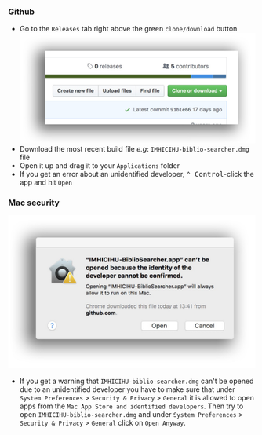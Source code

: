 ### Github
* Go to the `Releases` tab right above the green `clone/download` button
![github.jpg](../images/2861323947-clone_or_download.jpeg)
* Download the most recent build file _e.g_: `IMHICIHU-biblio-searcher.dmg` file
* Open it up and drag it to your `Applications` folder
* If you get an error about an unidentified developer, <kbd>⌃ Control</kbd>-click the app and hit `Open`

### Mac security
![caveat.jpeg](../images/4208514379-searcher_error.jpeg)
* If you get a warning that `IMHICIHU-biblio-searcher.dmg` can't be opened due to an unidentified developer you have to make sure that under `System Preferences` > `Security & Privacy` > `General` it is allowed to open apps from the `Mac App Store and identified developers`. Then try to open `IMHICIHU-biblio-searcher.dmg` and under `System Preferences` > `Security & Privacy` > `General` click on `Open Anyway`.
